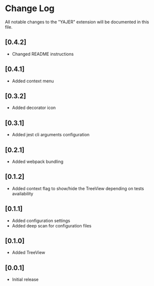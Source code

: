 # Change Log

All notable changes to the "YAJER" extension will be documented in this file.

## [0.4.2]

- Changed README instructions

## [0.4.1]

- Added context menu

## [0.3.2]

- Added decorator icon

## [0.3.1]

- Added jest cli arguments configuration

## [0.2.1]

- Added webpack bundling

## [0.1.2]

- Added context flag to show/hide the TreeView depending on tests availability

## [0.1.1]

- Added configuration settings
- Added deep scan for configuration files

## [0.1.0]

- Added TreeView

## [0.0.1]

- Initial release
